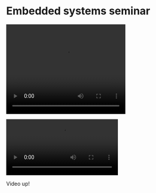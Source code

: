 <h1>Embedded systems seminar</h1>

<video width="320" height="240" autoplay>
  <source src="stm32.mp4" type="video/mp4">
</video>

![caption](stm32.mp4)

<p>Video up!</p>
